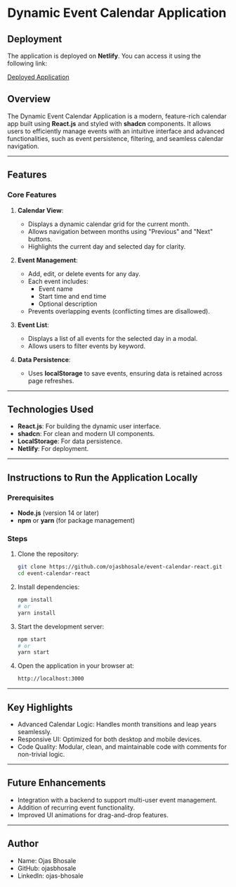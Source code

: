 # Dynamic Event Calendar Application

## **Deployment**
The application is deployed on **Netlify**. You can access it using the following link:

[Deployed Application](<deployed-link>)

## **Overview**
The Dynamic Event Calendar Application is a modern, feature-rich calendar app built using **React.js** and styled with **shadcn** components. It allows users to efficiently manage events with an intuitive interface and advanced functionalities, such as event persistence, filtering, and seamless calendar navigation.

---

## **Features**

### **Core Features**
1. **Calendar View**:
   - Displays a dynamic calendar grid for the current month.
   - Allows navigation between months using "Previous" and "Next" buttons.
   - Highlights the current day and selected day for clarity.

2. **Event Management**:
   - Add, edit, or delete events for any day.
   - Each event includes:
     - Event name
     - Start time and end time
     - Optional description
   - Prevents overlapping events (conflicting times are disallowed).

3. **Event List**:
   - Displays a list of all events for the selected day in a modal.
   - Allows users to filter events by keyword.

4. **Data Persistence**:
   - Uses **localStorage** to save events, ensuring data is retained across page refreshes.

---

## **Technologies Used**
- **React.js**: For building the dynamic user interface.
- **shadcn**: For clean and modern UI components.
- **LocalStorage**: For data persistence.
- **Netlify**: For deployment.

---

## **Instructions to Run the Application Locally**

### Prerequisites
- **Node.js** (version 14 or later)
- **npm** or **yarn** (for package management)

### Steps
1. Clone the repository:
   ```bash
   git clone https://github.com/ojasbhosale/event-calendar-react.git
   cd event-calendar-react

2. Install dependencies:
   ```bash
   npm install
   # or
   yarn install

3. Start the development server:
   ```bash
   npm start
   # or
   yarn start
   
4. Open the application in your browser at:
   ```bash
   http://localhost:3000

---
   

## **Key Highlights**

   - Advanced Calendar Logic: Handles month transitions and leap years seamlessly.
   - Responsive UI: Optimized for both desktop and mobile devices.
   - Code Quality: Modular, clean, and maintainable code with comments for non-trivial logic.

---

## **Future Enhancements**
   - Integration with a backend to support multi-user event management.
   - Addition of recurring event functionality.
   - Improved UI animations for drag-and-drop features.

---
   
## **Author**
   - Name: Ojas Bhosale
   - GitHub: ojasbhosale
   - LinkedIn: ojas-bhosale


